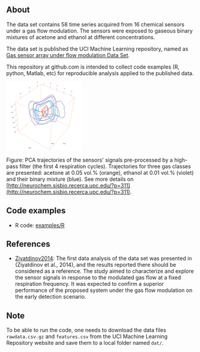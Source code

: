 ## About

The data set contains 58 time series acquired from 16 chemical sensors under a gas flow modulation. The sensors were exposed to gaseous binary mixtures of acetone and ethanol at different concentrations.

The data set is published the UCI Machine Learning repository, named as [Gas sensor array under flow modulation Data Set](https://archive.ics.uci.edu/ml/datasets/Gas+sensor+array+under+flow+modulation). 

This repository at github.com is intended to collect code examples (R, python, Matlab, etc)
for reproducible analysis applied to the published data.


![](figures/trajectories-small.png)

Figure: PCA trajectories of the sensors' signals pre-processed by a high-pass filter (the first 4 respiration cycles). Trajectories for three gas classes are presented: acetone at 0.05 vol.% (orange), ethanol at 0.01 vol.% (violet) and their binary mixture (blue). See more details on [http://neurochem.sisbio.recerca.upc.edu/?p=311](http://neurochem.sisbio.recerca.upc.edu/?p=311).

## Code examples

* R code: [examples/R](examples/R)

## References

* [Ziyatdinov2014]: The first data analysis of the data set was presented in (Ziyatdinov et al., 2014), and the results reported there should be considered as a reference. The study aimed to characterize and explore the sensor signals in response to the modulated gas flow at a fixed respiration frequency. It was expected to confirm a superior performance of the proposed system under the gas flow modulation on the early detection scenario. 


## Note

To be able to run the code, one needs to download the data files `rawdata.csv.gz` and `features.csv` from the UCI Machine Learning Repository website and save them to a local folder named `dat/`.


  [Ziyatdinov2014]: http://www.sciencedirect.com/science/article/pii/S0925400514010703 "Ziyatdinov, A., Fonollosa, J., Fernández, L., Gutiérrez-Gálvez, A., Marco, S., & Perera, A. (2014). Bioinspired Early Detection through Gas Flow Modulation in Chemo-Sensory Systems. Sensors and Actuators B: Chemical. In press."
